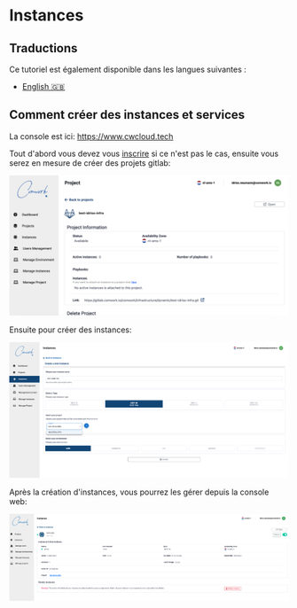 # Instances

## Traductions

Ce tutoriel est également disponible dans les langues suivantes :
* [English 🇬🇧](../../../../../tutorials/console/public/instances.md)

## Comment créer des instances et services

La console est ici: https://www.cwcloud.tech

Tout d'abord vous devez vous [inscrire](../../../../../subscription.md) si ce n'est pas le cas,  ensuite vous serez en mesure de créer des projets gitlab:

![project](../../../../../img/project.png)

Ensuite pour créer des instances:

![create_instance](../../../../../img/create_instance.png)

Après la création d'instances, vous pourrez les gérer depuis la console web:

![instance](../../../../../img/instance.png)
